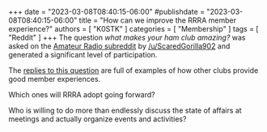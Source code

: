 +++
date = "2023-03-08T08:40:15-06:00"
#publishdate = "2023-03-08T08:40:15-06:00"
title = "How can we improve the RRRA member experience?"
authors = [ "K0STK" ]
categories = [ "Membership" ]
tags = [ "Reddit" ]
+++
The question *what makes your ham club amazing?* was asked on the
[Amateur Radio subreddit](https://www.reddit.com/r/amateurradio/)
by 
[/u/ScaredGorilla902](https://www.reddit.com/user/ScaredGorilla902)
and generated a significant level of participation.

The
[replies to this question](https://www.reddit.com/r/amateurradio/comments/11kz8qb/what_makes_your_ham_club_amazing/)
are full of examples of how other clubs provide good member experiences.

Which ones will RRRA adopt going forward?

Who is willing to do more than endlessly discuss the state of affairs at
meetings and actually organize events and activities?
<!--more-->
